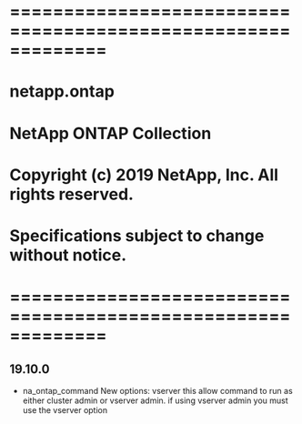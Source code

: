 # ============================================================= #
#                                                               #
# netapp.ontap                                                  #
#                                                               #
# NetApp ONTAP Collection                                       #
#                                                               #
# Copyright (c) 2019 NetApp, Inc. All rights reserved.          #
# Specifications subject to change without notice.              #
#                                                               #
# ============================================================= #

## 19.10.0
- na_ontap_command New options: vserver this allow command to run as either cluster admin or vserver admin.
if using vserver admin you must use the vserver option
